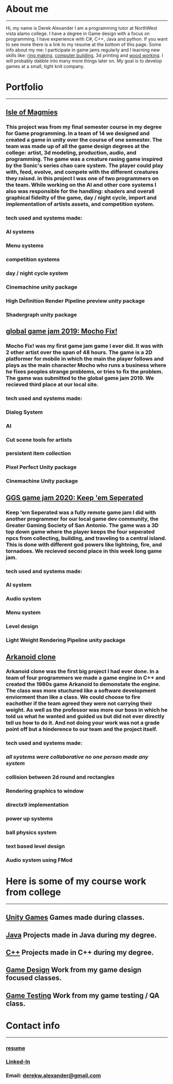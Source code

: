 # About me
---
Hi, my name is Derek Alexander I am a programming tutor at NorthWest vista alamo college. I have a degree in Game design with a focus on programming. I have experience with C#, C++, Java and python. If you want to see more there is a link to my resume at the bottom of this page. 
Some info about my me: I participate in game jams regularly and I learning new skills like: [ring making](https://github.com/DerekAlexander/DerekAlexander.github.io/blob/master/RingMaking.md), [computer building](https://github.com/DerekAlexander/DerekAlexander.github.io/blob/master/computerBuilding.md), 3d printing and [wood working](https://github.com/DerekAlexander/DerekAlexander.github.io/blob/master/woodWorking.md). I will probably dabble into many more things later on. My goal is to develop games at a small, tight knit company.

# Portfolio
---
## [Isle of Magmies](https://github.com/DerekAlexander/Unity-Games/blob/master/GameSim2019/gamesim.md)
### This project was from my final semester course in my degree for Game programming. In a team of 14 we designed and created a game in unity over the course of one semester. The team was made up of all the game design degrees at the college: artist, 3d modeling, production, audio, and programming. The game was a creature rasing game inspired by the Sonic's series chao care system. The player could play with, feed, evolve, and compete with the different creatures they raised. in this project I was one of two programmers on the team. While working on the AI and other core systems I also was responsible for the handling: shaders and overall graphical fideilty of the game, day / night cycle, import and implementation of artists assets, and competition system.
### tech used and systems made:
### AI systems
### Menu systems
### competition systems
### day / night cycle system
### Cinemachine unity package
### High Definition Render Pipeline preview unity package
### Shadergraph unity package

## [global game jam 2019: Mocho Fix!](https://globalgamejam.org/2020/games/mocho-fix-9) 
### Mocho Fix! was my first game jam game I ever did. It was with 2 other artist over the span of 48 hours. The game is a 2D platformer for mobile in which the main the player follows and plays as the main character Mocho who runs a business where he fixes peoples strange problems, or tries to fix the problem. The game was submitted to the global game jam 2019. We recieved third place at our local site.
### tech used and systems made:
### Dialog System
### AI
### Cut scene tools for artists
### persistent item collection
### Pixel Perfect Unity package
### Cinemachine Unity package

## [GGS game jam 2020: Keep 'em Seperated](https://dereka.itch.io/keep-em-separated) 
### Keep 'em Seperated was a fully remote game jam I did with another programmer for our local game dev community, the Greater Gaming Society of San Antonio. The game was a 3D top down game where the player keeps the four seperated npcs from collecting, building, and traveling to a central island. This is done with different god powers like lightning, fire, and tornadoes. We recieved second place in this week long game jam.
### tech used and systems made:
### AI system
### Audio system
### Menu system
### Level design
### Light Weight Rendering Pipeline unity package
  
## [Arkanoid clone](https://github.com/DerekAlexander/C-PlusPlus/blob/master/BreakOut.cpp)
### Arkanoid clone was the first big project I had ever done. In a team of four programmers we made a game engine in C++ and created the 1980s game Arkanoid to demonstate the engine. The class was more stuctured like a software development enviorment than like a class. We could choose to fire eachother if the team agreed they were not carrying their weight. As well as the professor was more our boss in which he told us what he wanted and guided us but did not ever directly tell us how to do it. And not doing your work was not a grade point off but a hinderence to our team and the project itself.
### tech used and systems made:
### *all systems were collaborative no one person made any system*
### collision between 2d round and rectangles
### Rendering graphics to window
### directx9 implementation
### power up systems
### ball physics system
### text based level design
### Audio system using FMod

# Here is some of my course work from college
---

## [Unity Games](https://github.com/DerekAlexander/Unity-Games) Games made during classes.

## [Java](https://github.com/DerekAlexander/Java) Projects made in Java during my degree.
  
## [C++](https://github.com/DerekAlexander/C-PlusPlus) Projects made in C++ during my degree.
  
## [Game Design](https://github.com/DerekAlexander/Game-design-classes) Work from my game design focused classes.
  
## [Game Testing](https://github.com/DerekAlexander/GameTesting-2338) Work from my game testing / QA class.
  
# Contact info
---
### [resume](DAlexanderResume.pdf)
### [Linked-In](https://www.linkedin.com/in/derek-alexander-475856181/)
### Email: derekw.alexander@gmail.com
